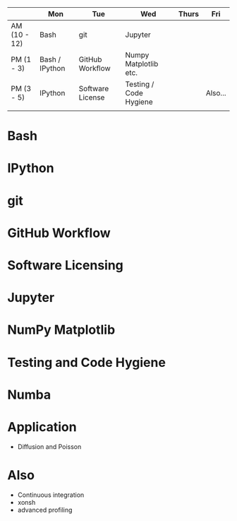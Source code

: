 |              | Mon            | Tue              | Wed                    | Thurs | Fri     |
|--------------|----------------|------------------|------------------------|-------|---------|
| AM (10 - 12) | Bash           | git              | Jupyter                |       |         |
| PM (1 - 3)   | Bash / IPython | GitHub Workflow  | Numpy Matplotlib etc.  |       |         |
| PM (3 - 5)   | IPython        | Software License | Testing / Code Hygiene |       | Also... |
|              |                |                  |                        |       |         |

# Bash

# IPython

# git

# GitHub Workflow

# Software Licensing

# Jupyter

# NumPy Matplotlib

# Testing and Code Hygiene

# Numba

# Application 
 - Diffusion and Poisson
 
# Also

* Continuous integration
* xonsh
* advanced profiling

